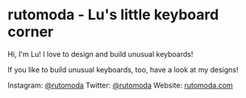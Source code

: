 # rutomoda - Lu's little keyboard corner
Hi, I'm Lu! I love to design and build unusual keyboards!

If you like to build unusual keyboards, too, have a look at my designs!

Instagram: [@rutomoda](https://www.instagram.com/rutomoda/)
Twitter: [@rutomoda](https://twitter.com/rutomoda)
Website: [rutomoda.com](http://rutomoda.com)

